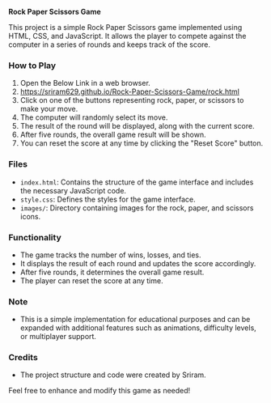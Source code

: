 **Rock Paper Scissors Game**

This project is a simple Rock Paper Scissors game implemented using HTML, CSS, and JavaScript. It allows the player to compete against the computer in a series of rounds and keeps track of the score.

### How to Play
1. Open the Below Link in a web browser.
2. https://sriram629.github.io/Rock-Paper-Scissors-Game/rock.html
3. Click on one of the buttons representing rock, paper, or scissors to make your move.
4. The computer will randomly select its move.
5. The result of the round will be displayed, along with the current score.
6. After five rounds, the overall game result will be shown.
7. You can reset the score at any time by clicking the "Reset Score" button.

### Files
- `index.html`: Contains the structure of the game interface and includes the necessary JavaScript code.
- `style.css`: Defines the styles for the game interface.
- `images/`: Directory containing images for the rock, paper, and scissors icons.

### Functionality
- The game tracks the number of wins, losses, and ties.
- It displays the result of each round and updates the score accordingly.
- After five rounds, it determines the overall game result.
- The player can reset the score at any time.

### Note
- This is a simple implementation for educational purposes and can be expanded with additional features such as animations, difficulty levels, or multiplayer support.

### Credits
- The project structure and code were created by Sriram.

Feel free to enhance and modify this game as needed!
